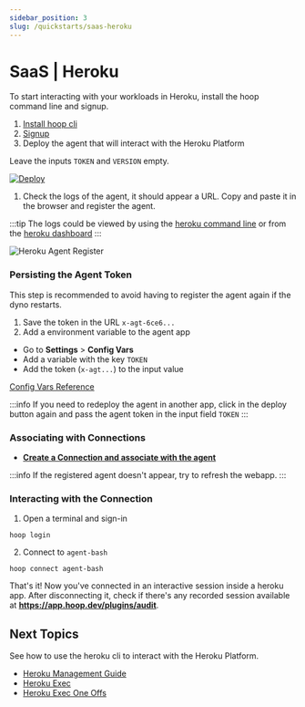 ```yaml
---
sidebar_position: 3
slug: /quickstarts/saas-heroku
---
```


# SaaS | Heroku

To start interacting with your workloads in Heroku, install the hoop command line and signup.

1. [Install hoop cli](cli.md)
2. [Signup](https://app.hoop.dev)
3. Deploy the agent that will interact with the Heroku Platform

Leave the inputs `TOKEN` and `VERSION` empty.

[![Deploy](https://www.herokucdn.com/deploy/button.svg)](https://heroku.com/deploy?template=https://github.com/hoophq/heroku-hoop-agent)

1. Check the logs of the agent, it should appear a URL. Copy and paste it in the browser and register the agent.

:::tip
The logs could be viewed by using the [heroku command line](https://devcenter.heroku.com/articles/logging#view-logs) or from the [heroku dashboard](https://devcenter.heroku.com/articles/logging#view-logs-with-the-heroku-dashboard)
:::

![Heroku Agent Register](https://hoopartifacts.s3.amazonaws.com/screenshots/9-heroku-logs-agent-register.png)

### Persisting the Agent Token

This step is recommended to avoid having to register the agent again if the dyno restarts.

1. Save the token in the URL `x-agt-6ce6...`
2. Add a environment variable to the agent app

- Go to **Settings** > **Config Vars**
- Add a variable with the key `TOKEN`
- Add the token (`x-agt...`) to the input value

[Config Vars Reference](https://devcenter.heroku.com/articles/config-vars)

:::info
If you need to redeploy the agent in another app, click in the deploy button again and pass the agent token in the input field `TOKEN`
:::

### Associating with Connections

- **[Create a Connection and associate with the agent](https://app.hoop.dev/connections/command-line/new?data=eyJuYW1lIjoiYWdlbnQtYmFzaCIsInR5cGUiOiJjb21tYW5kLWxpbmUiLCJjb21tYW5kIjpbIi9iaW4vYmFzaCJdfQ==)**

:::info
If the registered agent doesn't appear, try to refresh the webapp.
:::

### Interacting with the Connection

1. Open a terminal and sign-in

```shell
hoop login
```

2. Connect to `agent-bash`

```shell
hoop connect agent-bash
```

That's it! Now you've connected in an interactive session inside a heroku app.
After disconnecting it, check if there's any recorded session available at **https://app.hoop.dev/plugins/audit**.

## Next Topics

See how to use the heroku cli to interact with the Heroku Platform.

- [Heroku Management Guide](../tutorials/heroku-management.md)
- [Heroku Exec](../usecases/heroku-psexec.md)
- [Heroku Exec One Offs](../usecases/heroku-oneoff.md)
